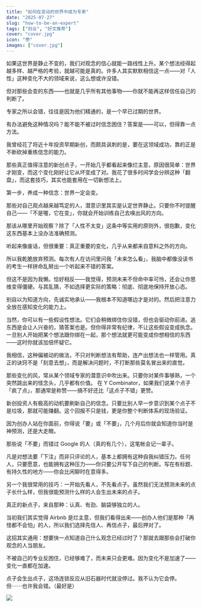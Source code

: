 ```yaml
---
title: "如何在变动的世界中成为专家"
date: "2025-07-27"
slug: "how-to-be-an-expert"
tags: ["创业", "好文推荐"]
cover: "cover.jpg"
icon: "😎"
images: ["cover.jpg"]
---
```

如果这世界是静止不变的，我们对观念的信心就能一路线性上升。某个想法经得起越多样、越严格的考验，就越可能是真的。许多人其实默默相信这一点——对「人性」这种变化不大的领域来说，这么想或许没错。



但对那些会变的东西——也就是几乎所有其他事物——你就不能再这样信任自己的判断了。



专家之所以会错，往往是因为他们精通的，是一个早已过期的世界。



有办法避免这种情况吗？能不能不被过时信念困住？答案是——可以，但得靠一点方法。



我曾经花了将近十年投资早期新创，而颇具讽刺的是，要在这领域成功，靠的正是不断砍掉重练信念的能力。



那些真正值得注意的新创点子，一开始几乎都看起来像烂主意，原因很简单：世界才刚变，而这个变化刚好让它从坏变成了对。我花了很多时间学会分辨这种「翻盘」，而这套技巧，其实也能套用在一切新想法上。



第一步，养成一种信念：世界一定会变。



那些对自己观点越来越笃定的人，潜意识里其实是认定世界静止。只要你不时提醒自己——「不是喔，它在变」，你就会开始训练自己去嗅出风的方向。



那该从哪里开始观察？除了「人性不太变」这条中等实用的原则外，很抱歉，变化这东西基本上没办法准确预测。



听起来像废话，但很重要：真正重要的变化，几乎从来都来自意料之外的方向。



所以我乾脆放弃预测。每次有人在访问里问我「未来怎么看」，我脑中都像没读书的考生一样拼命乱掰出一个听起来不错的答案。



但这不是因为我懒。恰好相反——我觉得，预测未来不但命中率可怜，还会让你思维变得僵硬。与其乱猜，不如选择更实际的策略：彻底、彻底地保持开放心态。



别自以为知道方向，先诚实地承认——我根本不知道哪边才是对的。然后把注意力全放在感知变化的能力上。



当然，你可以有一些假设性想法。它们会稍微绑住你没错，但也会驱动你前进。追东西是会让人兴奋的，猜答案也是。但你得非常有纪律，不让这些假设变成执念。
一旦别人开始把某个想法跟你绑在一起，那个想法就更可能变成你想相信的东西——这时你就该加倍怀疑它。



我相信，这种偏被动的做法，不只对判断想法有帮助，连产出想法也一样管用。真正的诀窍不是「刻意去想」，而是解决问题时，不打断那些莫名冒出来的直觉。



那些变化的风，常从某个领域专家的潜意识中吹出来。只要你对某件事够熟，一个突然跳出来的怪念头，几乎都有价值。
在 Y Combinator，如果我们说某个点子「疯了点」，那通常是称赞——搞不好还比「这点子不错」更赞。



新创投资人有极高的动机要刷新自己的信念。只要比别人早一步意识到某个点子不是垃圾，那就可能赚翻。这个回报不只是钱，更是你整个判断体系的现场验证。



因为创办人站在你面前，你得说「要」或「不要」，几个月后你就会知道你当时是神预测，还是大走眼。



那些说「不要」而错过 Google 的人（真的有几个），这笔帐会记一辈子。



凡是对想法要「下注」而非只评论的人，基本上都拥有这种自我纠错压力。任何人，只要愿意，也能拥有这种压力——你只要公开写下自己的判断。写在有标题、有持久性的地方——你会比闲聊时在意得多。



另一个我很常用的技巧：一开始先看人，不先看点子。虽然我们无法预测未来的点子长什么样，但我很能预测什么样的人会生出未来的点子。



真正的新点子，来自那种：认真、有劲、脑袋够独立的人。



当初我们其实觉得 Airbnb 是烂主意，但我们看得出来——创办人他们是那种「再怪都不会怕」的人，所以我们选择先信人、再信点子，最后押对了。



这招其实通用：想要快一点知道自己什么观念已经过时了？那就去跟那些会打破你观念的人当朋友。



不被自己的专业反困住，已经够难了，而未来只会更难。因为变化不是加速了——变化一直都在加速。



点子会生出点子，这场连锁反应从旧石器时代就没停过。我不认为它会停。
但⋯⋯也许我会错。（最好是）




![](https://prod-files-secure.s3.us-west-2.amazonaws.com/112d0858-5090-4d34-a606-b75eb8d65fd2/46476355-9cf3-4e99-9b7a-3531bc426380/1000202064.png?X-Amz-Algorithm=AWS4-HMAC-SHA256&X-Amz-Content-Sha256=UNSIGNED-PAYLOAD&X-Amz-Credential=ASIAZI2LB466TAZDGDQD%2F20250905%2Fus-west-2%2Fs3%2Faws4_request&X-Amz-Date=20250905T194316Z&X-Amz-Expires=3600&X-Amz-Security-Token=IQoJb3JpZ2luX2VjEBMaCXVzLXdlc3QtMiJHMEUCIBSrTEFEGSwNr%2B977J7OV5uprBg41DUlO6JPwpvVhNQ2AiEAkDzazdpxP4bcLiVxFToLzqcSYm2AYtC4Cdzg2G6foTgq%2FwMIfBAAGgw2Mzc0MjMxODM4MDUiDCSKzwuuvNguiopkmCrcA9KPjj4H1LG6tOE%2FwZfyi7e2YSltR4SzBtTHq1cNw%2F4fvnHNOEuGTEwMXWvT5GNZOTuVb66RmZLFri%2FhUWXSxcRgTAo4gt4SnN7NcuAIbkQfZG0OEbRctdJ69%2Fnp7fWVpUph6gqioV3WsXR8p3U2VsvobSQrs7kf8OA4eLgKJM1o0MR5THvbNTz03MMUL95n92qSESwvfrTvZHk%2BDFe2n2lyZEL%2FIQMYVSsbQy8BVQuypEhjWWC08Edupe90AQjK7WD7UQNrYQKIO5n5uIOF7nBdAukMbmo8AzzgjjYWw7NebxZJzpa9TorB3sAOxqnH25Jg946Hmi9qQPszwvmvd6a0j3KpqpF7XGp3m9kabkCNXgoSslzH34ciPWH4ZTt6CuL7kCJokyj5PaxnoBpfENdL5iN2nckTkzgHgBk3r%2FuI9F6Du6sXFC7lRHMlFZSfRacvqIiwwr3rZcg9vz1r8vpmzSQExWvZMytSWDPRZCqZ5R%2FdY3tw2o9k%2FXrER%2BuupP67%2F1YTpY1dQ3K8SuL2N%2Fnv2kQL13lQrUD03Q%2BsMgmmowMu9HhClJyfhIJ2tGTaXY3ObdS44zIHbTwfdA%2Bwkmgsv5FGy9OmPLvfTogBmmsMI0V9hjy1kwh6zl%2BFMODa7MUGOqUBlJgV74fOLYqL1F%2BiRP2QZik2RCfspmjqzINe36d%2F9DCgPDkZ%2BwfPSBq3eiKA70R3trM3ywR9%2BRS3ddxFx7MBcYxKOvo2oWzqW8DDf5Byq1rV6U02Yb79RXciBe9oNHVDwN9qDZUIobP%2BiR49mmZHAGYSfom7Hi9%2FzX04GCiHlqRrh8iajNpAik2p6SZH0C%2BCVB75sh1atLHg0W4ol996Kc4U0zqc&X-Amz-Signature=2f94c429957abab80e44e83a4a6553f87b6b92a3ec99abd6dc7fd53714e63a6d&X-Amz-SignedHeaders=host&x-amz-checksum-mode=ENABLED&x-id=GetObject)

